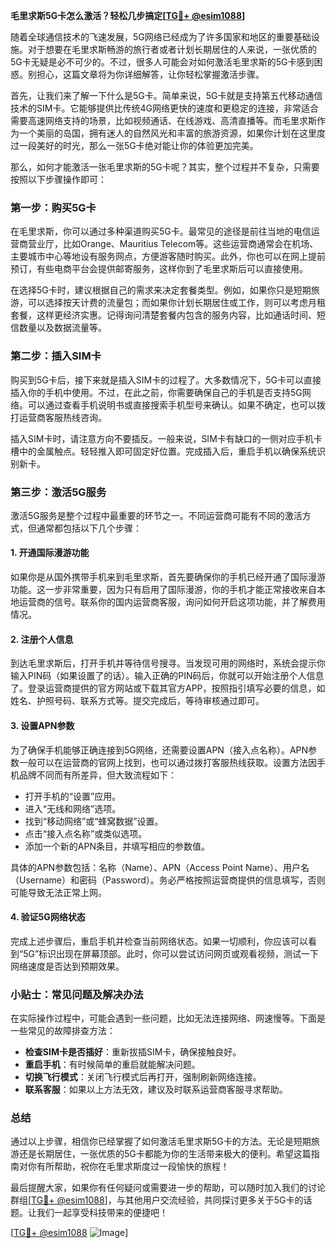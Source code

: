 **毛里求斯5G卡怎么激活？轻松几步搞定[[TG💪+ @esim1088](https://t.me/s/esim1088)]**

随着全球通信技术的飞速发展，5G网络已经成为了许多国家和地区的重要基础设施。对于想要在毛里求斯畅游的旅行者或者计划长期居住的人来说，一张优质的5G卡无疑是必不可少的。不过，很多人可能会对如何激活毛里求斯的5G卡感到困惑。别担心，这篇文章将为你详细解答，让你轻松掌握激活步骤。

首先，让我们来了解一下什么是5G卡。简单来说，5G卡就是支持第五代移动通信技术的SIM卡。它能够提供比传统4G网络更快的速度和更稳定的连接，非常适合需要高速网络支持的场景，比如视频通话、在线游戏、高清直播等。而毛里求斯作为一个美丽的岛国，拥有迷人的自然风光和丰富的旅游资源，如果你计划在这里度过一段美好的时光，那么一张5G卡绝对能让你的体验更加完美。

那么，如何才能激活一张毛里求斯的5G卡呢？其实，整个过程并不复杂，只需要按照以下步骤操作即可：

### 第一步：购买5G卡

在毛里求斯，你可以通过多种渠道购买5G卡。最常见的途径是前往当地的电信运营商营业厅，比如Orange、Mauritius Telecom等。这些运营商通常会在机场、主要城市中心等地设有服务网点，方便游客随时购买。此外，你也可以在网上提前预订，有些电商平台会提供邮寄服务，这样你到了毛里求斯后可以直接使用。

在选择5G卡时，建议根据自己的需求来决定套餐类型。例如，如果你只是短期旅游，可以选择按天计费的流量包；而如果你计划长期居住或工作，则可以考虑月租套餐，这样更经济实惠。记得询问清楚套餐内包含的服务内容，比如通话时间、短信数量以及数据流量等。

### 第二步：插入SIM卡

购买到5G卡后，接下来就是插入SIM卡的过程了。大多数情况下，5G卡可以直接插入你的手机中使用。不过，在此之前，你需要确保自己的手机是否支持5G网络。可以通过查看手机说明书或直接搜索手机型号来确认。如果不确定，也可以拨打运营商客服热线咨询。

插入SIM卡时，请注意方向不要插反。一般来说，SIM卡有缺口的一侧对应手机卡槽中的金属触点。轻轻推入即可固定好位置。完成插入后，重启手机以确保系统识别新卡。

### 第三步：激活5G服务

激活5G服务是整个过程中最重要的环节之一。不同运营商可能有不同的激活方式，但通常都包括以下几个步骤：

#### 1. 开通国际漫游功能

如果你是从国外携带手机来到毛里求斯，首先要确保你的手机已经开通了国际漫游功能。这一步非常重要，因为只有启用了国际漫游，你的手机才能正常接收来自本地运营商的信号。联系你的国内运营商客服，询问如何开启这项功能，并了解费用情况。

#### 2. 注册个人信息

到达毛里求斯后，打开手机并等待信号搜寻。当发现可用的网络时，系统会提示你输入PIN码（如果设置了的话）。输入正确的PIN码后，你就可以开始注册个人信息了。登录运营商提供的官方网站或下载其官方APP，按照指引填写必要的信息，如姓名、护照号码、联系方式等。提交完成后，等待审核通过即可。

#### 3. 设置APN参数

为了确保手机能够正确连接到5G网络，还需要设置APN（接入点名称）。APN参数一般可以在运营商的官网上找到，也可以通过拨打客服热线获取。设置方法因手机品牌不同而有所差异，但大致流程如下：

- 打开手机的“设置”应用。
- 进入“无线和网络”选项。
- 找到“移动网络”或“蜂窝数据”设置。
- 点击“接入点名称”或类似选项。
- 添加一个新的APN条目，并填写相应的参数值。

具体的APN参数包括：名称（Name）、APN（Access Point Name）、用户名（Username）和密码（Password）。务必严格按照运营商提供的信息填写，否则可能导致无法正常上网。

#### 4. 验证5G网络状态

完成上述步骤后，重启手机并检查当前网络状态。如果一切顺利，你应该可以看到“5G”标识出现在屏幕顶部。此时，你可以尝试访问网页或观看视频，测试一下网络速度是否达到预期效果。

### 小贴士：常见问题及解决办法

在实际操作过程中，可能会遇到一些问题，比如无法连接网络、网速慢等。下面是一些常见的故障排查方法：

- **检查SIM卡是否插好**：重新拔插SIM卡，确保接触良好。
- **重启手机**：有时候简单的重启就能解决问题。
- **切换飞行模式**：关闭飞行模式后再打开，强制刷新网络连接。
- **联系客服**：如果以上方法无效，建议及时联系运营商客服寻求帮助。

### 总结

通过以上步骤，相信你已经掌握了如何激活毛里求斯5G卡的方法。无论是短期旅游还是长期居住，一张优质的5G卡都能为你的生活带来极大的便利。希望这篇指南对你有所帮助，祝你在毛里求斯度过一段愉快的旅程！

最后提醒大家，如果你有任何疑问或需要进一步的帮助，可以随时加入我们的讨论群组[[TG💪+ @esim1088](https://t.me/s/esim1088)]，与其他用户交流经验，共同探讨更多关于5G卡的话题。让我们一起享受科技带来的便捷吧！

[[TG💪+ @esim1088](https://t.me/s/esim1088) ![Image](https://i.postimg.cc/4NQfJmqS/Snipaste-2025-05-13-00-14-12.png)]